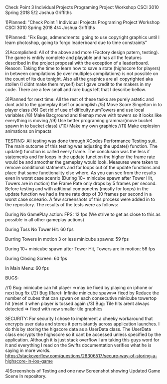 Check Point 3 Individual Projects
Programing Project Workshop
CSCI 3010
Spring 2018 5/2
Joshua Griffiths

1)Planned: "Check Point 1 Individual Projects
Programing Project Workshop
CSCI 3010
Spring 2018 4/4
Joshua Griffiths

1)Planned: "Fix Bugs, admendments: going to use copyright graphics until I learn photoshop, going to forgo leaderboard due to time constraints"

2)Acomplished: All of the above and more (Factory design patern, testing). The game is entirly complete and playable and has all the features described in the project proposal with the exception of a leaderboard. Reason: Taking the time to learn how to save a state (highscore for players) in between compilations (ie over multiples compilations) is not possible on the count of its due tonight. Also all the graphics are all copyrighted aka stollen (I didnt make them myself) but I gave credit to the makers in my code. There are a few small and rare bugs left that I describe bellow. 

3)Planned for next time: All the rest of these tasks are purely astetic and dont add to the gameplay itself or acomplish 
//5) Move Score Singelton in to player class
//6) Get rid of use of dificulty.numTowers and use local variables
//8) Make Bacground and tilemap move with towers so it looks like everything is moving
//9) Use better programing grammar(move bucket spawn in to bucket class)
//10) Make my own graphics
//11) Make explosion animations on impacts

TESTING: All testing was done through XCodes Performance Testing suit. The main outcome of this testing was adjusting the update() function. The update() function is called every frame. The conclusion was the less if statements and for loops in the update function the higher the frame rate would be and smoother the gameplay would look. Measures were taken to remove conditional statments and for loops out of the update functions and place that same functionality else where. As you can see from the results even in worst case scenrio (During 10+ minicube spawn after Tower Hit, Towers are in motion) the Frame Rate only drops by 5 frames per second. Before testing and with aditional componetns (mostly for loops) in the update function we had a frame rate drop of 30 frames per second in a worst case scneario. A few screenshots of this process were added in to the repository. The results of the tests were as follows:

During No GamePlay action: FPS: 12 fps (We strive to get as close to this as possible in all other gameplay actions)

During Toss No Tower Hit: 60 fps

Durring Towers in motion 3 or less minicube spawns:  59 fps

During 10+ minicube spawn after Tower Hit, Towers are in motion: 56 fps


During Closing Screen: 60 fps

In Main Menu: 60 fps



BUGS:

//1) Bug: minicube can hit player =>may be fixed by playing on iphone or next bug fix
//2) Bug (Rare): Infinite minicube spawn=> fixed by Reduce the number of cubes that can spwan on each consecutive minicube towertop hit (reset it when player is tossed again
//3) Bug: Tile hits arent always detected => fixed with new smaller tile graphics



SECURITY: For security I chose to implement a cheeky workaround that encrypts user data and stores it perrsistantly across application launches. I do this by storing the higscore data as a UserData class. The UserData class encrypts the highscore so it cant be accessed unless specified by the application. Although it is just stack overflow I am taking this guys word for it and everything I read on the Swifts documentation verifies what he is saying in more words. https://stackoverflow.com/questions/28306517/secure-way-of-storing-a-highscore-in-ios-game 


4)Screenshots of Testing and one new Screenshot showing Updated Game Scene In repository. 


